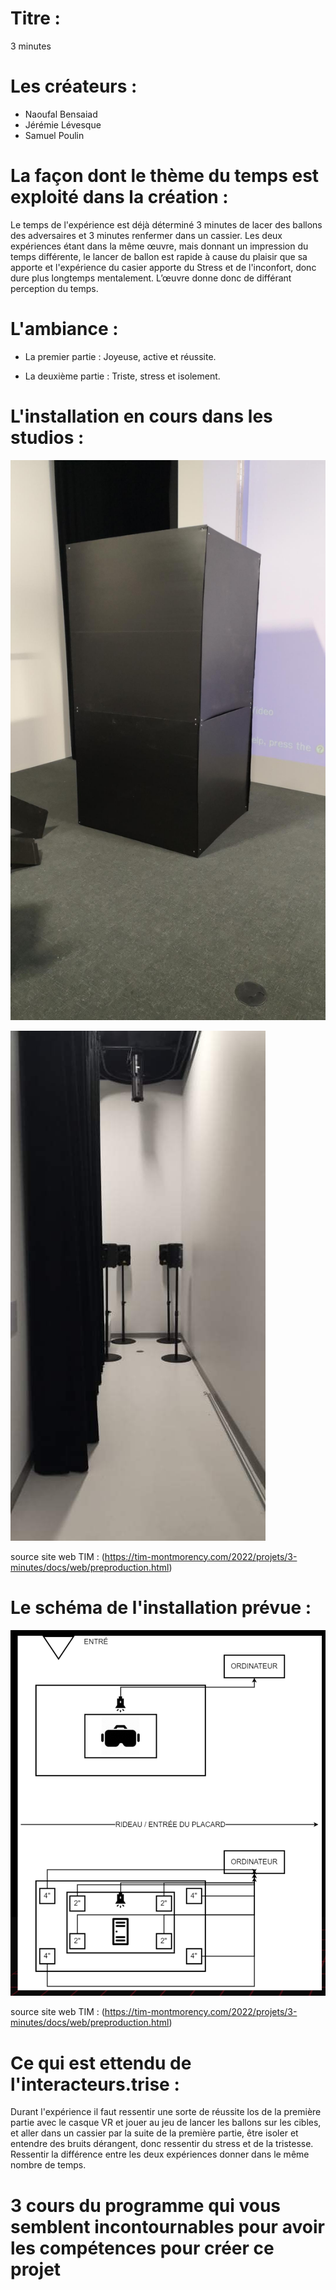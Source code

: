 # Titre :

3 minutes

# Les créateurs :

- Naoufal Bensaiad
- Jérémie Lévesque
- Samuel Poulin

# La façon dont le thème du temps est exploité dans la création :

Le temps de l'expérience est déjà déterminé 3 minutes de lacer des ballons des adversaires et 3 minutes renfermer dans un cassier. Les deux expériences étant dans
la même œuvre, mais donnant un impression du temps différente, le lancer de ballon est rapide à cause du plaisir que sa apporte et l'expérience du casier apporte du
Stress et de l'inconfort, donc dure plus longtemps mentalement. L’œuvre donne donc de différant perception du temps.

# L'ambiance :

- La premier partie : Joyeuse, active et réussite.

- La deuxième partie : Triste, stress et isolement.

# L'installation en cours dans les studios :

![cassier_oeuvre_3_minutes.png](medias/cassier_oeuvre_3_minutes.png)

![oeuvre_3_minutes_.png](medias/oeuvre_3_minutes_.png)

source site web TIM : (https://tim-montmorency.com/2022/projets/3-minutes/docs/web/preproduction.html)

# Le schéma de l'installation prévue :

![shema_installation_oeuvre_3_minutes.png](medias/shema_installation_oeuvre_3_minutes.png)

source site web TIM : (https://tim-montmorency.com/2022/projets/3-minutes/docs/web/preproduction.html)

# Ce qui est ettendu de l'interacteurs.trise :

Durant l'expérience il faut ressentir une sorte de réussite los de la première partie avec le casque VR et jouer au jeu de lancer les ballons sur les cibles, et aller dans un cassier par la suite de la première partie, être isoler et entendre des bruits dérangent, donc ressentir du stress et de la tristesse. Ressentir la différence entre les deux expériences donner dans le même nombre de temps.


# 3 cours du programme qui vous semblent incontournables pour avoir les compétences pour créer ce projet


